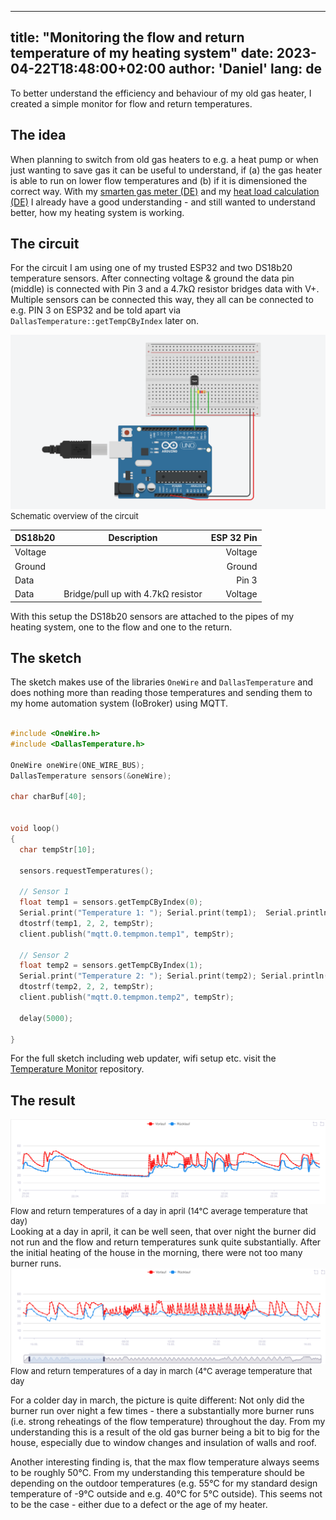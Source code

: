 

---
title: "Monitoring the flow and return temperature of my heating system"
date: 2023-04-22T18:48:00+02:00
author: 'Daniel'
lang: de
---
To better understand the efficiency and behaviour of my old gas heater, I created a simple monitor for flow and return temperatures.  
<!--more-->

## The idea
When planning to switch from old gas heaters to e.g. a heat pump or when just wanting to save gas it can be useful to understand, 
if (a) the gas heater is able to run on lower flow temperatures and (b) if it is dimensioned the correct way. With my [smarten gas meter (DE)](/posts/2022-10-12-gaszaehler)
and my [heat load calculation (DE)](/posts/2022-10-29-heizlastberechnung) I already have a good understanding - and still wanted to understand better, how my heating system is working.

## The circuit
For the circuit I am using one of my trusted ESP32 and two DS18b20 temperature sensors. After connecting voltage & ground the data pin (middle) is connected with Pin 3 and a 4.7kΩ resistor bridges data with V+. Multiple sensors can be connected this way, they all can be connected to e.g. PIN 3 on ESP32 and be told apart via `DallasTemperature::getTempCByIndex` later on. 

<div class="gallery-grid" style="">
<figure style="font-size:small;margin:auto">
  <img src="/images/flow-return-monitor/schematics.png">
  <figcaption>Schematic overview of the circuit</figcaption>
</figure>
</div>


| DS18b20     | Description                        |       ESP 32 Pin |
|:------------|------------------------------------|-----------------:|
| Voltage     |                                    |          Voltage |
| Ground      |                                    |           Ground |
| Data        |                                    |            Pin 3 |
| Data        | Bridge/pull up with 4.7kΩ resistor |          Voltage |

With this setup the DS18b20 sensors are attached to the pipes of my heating system, one to the flow and one to the return.

## The sketch
The sketch makes use of the libraries `OneWire` and `DallasTemperature` and does nothing more than reading those temperatures and sending them to my home automation system (IoBroker) using MQTT.

```c

#include <OneWire.h>
#include <DallasTemperature.h>

OneWire oneWire(ONE_WIRE_BUS);
DallasTemperature sensors(&oneWire);

char charBuf[40];


void loop()
{
  char tempStr[10];

  sensors.requestTemperatures();

  // Sensor 1
  float temp1 = sensors.getTempCByIndex(0);
  Serial.print("Temperature 1: "); Serial.print(temp1);  Serial.println(" °C");
  dtostrf(temp1, 2, 2, tempStr); 
  client.publish("mqtt.0.tempmon.temp1", tempStr);

  // Sensor 2
  float temp2 = sensors.getTempCByIndex(1);
  Serial.print("Temperature 2: "); Serial.print(temp2); Serial.println(" °C");  
  dtostrf(temp2, 2, 2, tempStr); 
  client.publish("mqtt.0.tempmon.temp2", tempStr);

  delay(5000);

}
```

For the full sketch including web updater, wifi setup etc. visit the [Temperature Monitor](https://github.com/dnoegel/temperature-monitor) repository.

## The result

<div class="gallery-grid" style="">
<figure style="font-size:small;margin:auto">
  <img src="/images/flow-return-monitor/flow-return-april.png">
  <figcaption>Flow and return temperatures of a day in april (14°C average temperature that day)</figcaption>
</figure>
</div>
Looking at a day in april, it can be well seen, that over night the burner did not run and the flow and return temperatures sunk quite substantially. After the initial heating of the house in the morning, there were not too many burner runs. 

<div class="gallery-grid" style="">
<figure style="font-size:small;margin:auto">
  <img src="/images/flow-return-monitor/flow-return-march.png">
  <figcaption>Flow and return temperatures of a day in march (4°C average temperature that day</figcaption>
</figure>
</div>

For a colder day in march, the picture is quite different: Not only did the burner run over night a few times - there a substantially more burner runs (i.e. strong reheatings of the flow temperature) throughout the day. From my understanding this is a result of the old gas burner being a bit to big for the house, especially due to window changes and insulation of walls and roof. 

Another interesting finding is, that the max flow temperature always seems to be roughly 50°C. From my understanding this temperature should be depending on the outdoor temperatures (e.g. 55°C for my standard design temperature of -9°C outside and e.g. 40°C for 5°C outside). This seems not to be the case - either due to a defect or the age of my heater. 